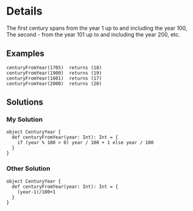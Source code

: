 # Details

The first century spans from the year 1 up to and including the year 100, The second - from the year 101 up to and including the year 200, etc.

## Examples

    centuryFromYear(1705)  returns (18)
    centuryFromYear(1900)  returns (19)
    centuryFromYear(1601)  returns (17)
    centuryFromYear(2000)  returns (20)

## Solutions

### My Solution

    object CenturyYear {
      def centuryFromYear(year: Int): Int = {
        if (year % 100 > 0) year / 100 + 1 else year / 100
      }
    }

### Other Solution

    object CenturyYear {
      def centuryFromYear(year: Int): Int = {
        (year-1)/100+1
      }
    }
